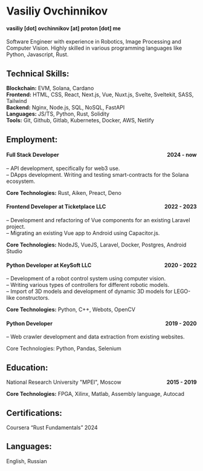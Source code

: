 # Vasiliy Ovchinnikov
#### vasiliy [dot] ovchinnikov [at] proton [dot] me
Software Engineer with experience in Robotics, Image Processing and Computer Vision. Highly
skilled in various programming languages like Python, Javascript, Rust.

## Technical Skills:

 <strong>Blockchain:</strong> EVM, Solana, Cardano<br>
 <strong>Frontend:</strong> HTML, CSS, React, Next.js, Vue, Nuxt.js, Svelte, Sveltekit, SASS, Tailwind<br>
 <strong>Backend:</strong> Nginx, Node.js, SQL, NoSQL, FastAPI<br>
 <strong>Languages:</strong> JS/TS, Python, Rust, Solidity<br>
 <strong>Tools:</strong> Git, Github, Gitlab, Kubernetes, Docker, AWS, Netlify<br>

## Employment:
#### Full Stack Developer <strong style="float: right;">2024 - now</strong><br>

– API development, specifically for web3 use. <br>
– DApps development. Writing and testing smart-contracts for the Solana ecosystem.<br>

<strong>Core Technologies:</strong> Rust, Aiken, Preact, Deno

#### Frontend Developer at Ticketplace LLC  <strong style="float: right;">2022 - 2023</strong><br>

– Development and refactoring of Vue components for an existing Laravel project.<br>
– Migrating an existing Vue app to Android using Capacitor.js.<br>

<strong>Core Technologies:</strong> NodeJS, VueJS, Laravel, Docker, Postgres, Android Studio

#### Python Developer at KeySoft LLC    <strong style="float: right;">2020 - 2022</strong><br>

– Development of a robot control system using computer vision.<br>
– Writing various types of controllers for different robotic models.<br>
– Import of 3D models and development of dynamic 3D models for LEGO-like constructors.<br>

<strong>Core Technologies:</strong> Python, C++, Webots, OpenCV

#### Python Developer   <strong style="float: right;">2019 - 2020</strong><br>

– Web crawler development and data extraction from existing websites.<br>

Core Technologies: Python, Pandas, Selenium

## Education:
National Research University "MPEI", Moscow <strong style="float: right;">2015 - 2019</strong><br>

<strong>Core Technologies:</strong> FPGA, Xilinx, Matlab, Assembly language, Autocad


## Certifications:
Coursera “Rust Fundamentals” 2024

## Languages:
English, Russian
